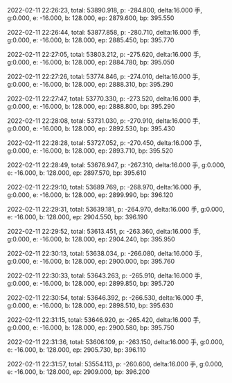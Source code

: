 2022-02-11 22:26:23, total: 53890.918, p: -284.800, delta:16.000 手, g:0.000, e: -16.000, b: 128.000, ep: 2879.600, bp: 395.550

2022-02-11 22:26:44, total: 53877.858, p: -280.710, delta:16.000 手, g:0.000, e: -16.000, b: 128.000, ep: 2885.450, bp: 395.770

2022-02-11 22:27:05, total: 53803.212, p: -275.620, delta:16.000 手, g:0.000, e: -16.000, b: 128.000, ep: 2884.780, bp: 395.050

2022-02-11 22:27:26, total: 53774.846, p: -274.010, delta:16.000 手, g:0.000, e: -16.000, b: 128.000, ep: 2888.310, bp: 395.290

2022-02-11 22:27:47, total: 53770.330, p: -273.520, delta:16.000 手, g:0.000, e: -16.000, b: 128.000, ep: 2888.800, bp: 395.290

2022-02-11 22:28:08, total: 53731.030, p: -270.910, delta:16.000 手, g:0.000, e: -16.000, b: 128.000, ep: 2892.530, bp: 395.430

2022-02-11 22:28:28, total: 53727.052, p: -270.450, delta:16.000 手, g:0.000, e: -16.000, b: 128.000, ep: 2893.710, bp: 395.520

2022-02-11 22:28:49, total: 53676.947, p: -267.310, delta:16.000 手, g:0.000, e: -16.000, b: 128.000, ep: 2897.570, bp: 395.610

2022-02-11 22:29:10, total: 53689.769, p: -268.970, delta:16.000 手, g:0.000, e: -16.000, b: 128.000, ep: 2899.990, bp: 396.120

2022-02-11 22:29:31, total: 53639.181, p: -264.970, delta:16.000 手, g:0.000, e: -16.000, b: 128.000, ep: 2904.550, bp: 396.190

2022-02-11 22:29:52, total: 53613.451, p: -263.360, delta:16.000 手, g:0.000, e: -16.000, b: 128.000, ep: 2904.240, bp: 395.950

2022-02-11 22:30:13, total: 53638.034, p: -266.080, delta:16.000 手, g:0.000, e: -16.000, b: 128.000, ep: 2900.000, bp: 395.760

2022-02-11 22:30:33, total: 53643.263, p: -265.910, delta:16.000 手, g:0.000, e: -16.000, b: 128.000, ep: 2899.850, bp: 395.720

2022-02-11 22:30:54, total: 53646.392, p: -266.530, delta:16.000 手, g:0.000, e: -16.000, b: 128.000, ep: 2898.510, bp: 395.630

2022-02-11 22:31:15, total: 53646.920, p: -265.420, delta:16.000 手, g:0.000, e: -16.000, b: 128.000, ep: 2900.580, bp: 395.750

2022-02-11 22:31:36, total: 53606.109, p: -263.150, delta:16.000 手, g:0.000, e: -16.000, b: 128.000, ep: 2905.730, bp: 396.110

2022-02-11 22:31:57, total: 53554.113, p: -260.600, delta:16.000 手, g:0.000, e: -16.000, b: 128.000, ep: 2909.000, bp: 396.200